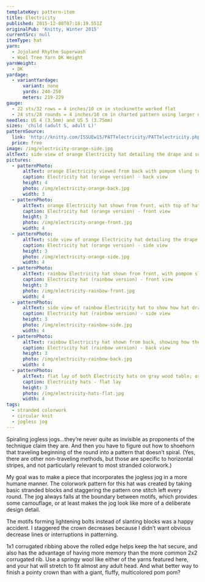 ```yaml
---
templateKey: pattern-item
title: Electricity
published: 2015-12-08T07:18:19.551Z
originalPub: 'Knitty, Winter 2015'
currentSrc: null
itemType: hat
yarn:
  - Jojoland Rhythm Superwash
  - Wool Tree Yarn DK Weight
yarnWeight:
  - DK
yardage:
  - variantYardage:
      variant: none
      yards: 240-250
      meters: 219-229
gauge: 
  - 22 sts/32 rows = 4 inches/10 cm in stockinette worked flat
  - 24 sts/28 rounds = 4 inches/10 cm in charted pattern using larger needles
needles: US 4 (3.5mm) and US 5 (3.75mm)
sizes: 'child (adult S, adult L)'
patternSource:
  link: 'http://knitty.com/ISSUEw15/PATTelectricity/PATTelectricity.php'
  price: free
image: /img/electricity-orange-side.jpg
altText: side view of orange Electricity hat detailing the drape and subtle stitch definition 
pictures:
  - patternPhoto:
      altText: orange Electricity viewed from back with pompom slung to back, also showcases the model's mid-back length coppery red hair
      caption: Electricity hat (orange version) - back view
      height: 4
      photo: /img/electricity-orange-back.jpg
      width: 3
  - patternPhoto:
      altText: orange Electricity hat shown from front, with top of hat twisted to sling pompom to front
      caption: Electricity hat (orange version) - front view
      height: 3
      photo: /img/electricity-orange-front.jpg
      width: 4
  - patternPhoto:
      altText: side view of orange Electricity hat detailing the drape and subtle stitch definition
      caption: Electricity hat (orange version) - side view
      height: 3
      photo: /img/electricity-orange-side.jpg
      width: 4
  - patternPhoto:
      altText: rainbow Electricity hat shown from front, with pompom slung to back
      caption: Electricity hat (rainbow version) - front view
      height: 3
      photo: /img/electricity-rainbow-front.jpg
      width: 4
  - patternPhoto:
      altText: side view of rainbow Electricity hat to show how hat drapes and detail of the marled colors used
      caption: Electricity hat (rainbow version) - side view
      height: 3
      photo: /img/electricity-rainbow-side.jpg
      width: 4
  - patternPhoto:
      altText: rainbow Electricity hat shown from back, showing how the pompom hangs in back
      caption: Electricity hat (rainbow version) - back view
      height: 3
      photo: /img/electricity-rainbow-back.jpg
      width: 4
  - patternPhoto:
      altText: flat lay of both Electricity hats on gray wood table; orange hat on left, rainbow hat on right
      caption: Electricity hats - flat lay
      height: 3
      photo: /img/electricity-hats-flat.jpg
      width: 4
tags:
  - stranded colorwork
  - circular knit
  - jogless jog
---
```

Spiraling jogless jogs…they’re never quite as invisible as proponents of the technique claim they are. And then you have to figure out how to shoehorn that traveling beginning of the round into a pattern that doesn’t spiral. (Yes, there are other non-traveling methods, but those are specific to horizontal stripes, and not particularly relevant to most stranded colorwork.)

My goal was to make a piece that incorporates the jogless jog in a more humane manner. The colorwork pattern for this hat was created by taking basic stranded blocks and staggering the pattern one stitch left every round. The jog always falls at the boundary between motifs, which provides some camouflage, or at least makes the jog look like more of a deliberate design detail.

The motifs forming lightening bolts instead of slanting blocks was a happy accident. I staggered the crown decreases because I didn’t want obvious decrease lines or interruptions in patterning.

1x1 corrugated ribbing above the rolled edge helps keep the hat secure, and also has the advantage of having more memory than the more common 2x2 corrugated rib. Use a springy wool like either of the yarns featured here, and your hat will stretch to fit almost any adult head. And what better way to finish a pointy crown than with a giant, fluffy, multicolored pom pom?
